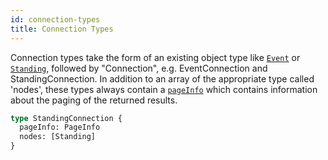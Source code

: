 ```yaml
---
id: connection-types
title: Connection Types
---
```


Connection types take the form of an existing object type like [`Event`](/docs/api-reference/event) or [`Standing`](/docs/api-reference/standing), followed by "Connection", e.g. EventConnection and StandingConnection. In addition to an array of the appropriate type called 'nodes', these types always contain a [`pageInfo`](/docs/api-reference/pageinfo) which contains information about the paging of the returned results.

```graphql
type StandingConnection {
  pageInfo: PageInfo
  nodes: [Standing]
}
```